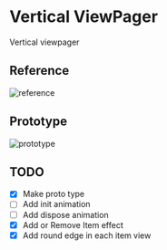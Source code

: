 # Vertical ViewPager

Vertical viewpager

## Reference

![reference](https://user-images.githubusercontent.com/35194820/82746753-4e421980-9dce-11ea-9c80-be521c497d4d.gif)

## Prototype

![prototype](https://user-images.githubusercontent.com/35194820/82746841-22736380-9dcf-11ea-8299-cd43bd5fe9cc.gif)

## TODO

- [x] Make proto type
- [ ] Add init animation
- [ ] Add dispose animation
- [x] Add or Remove Item effect
- [x] Add round edge in each item view
